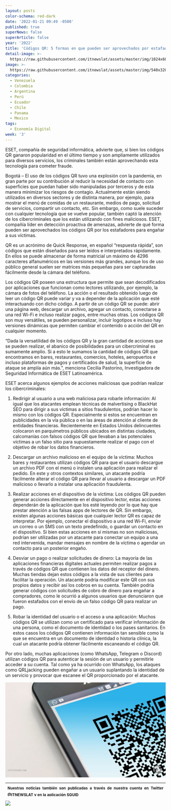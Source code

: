 ```yaml
---
layout: posts
color-schema: red-dark
date: '2022-01-21 09:49 -0500'
published: true
superNews: false
superArticle: false
year: '2022'
title: 'Códigos QR: 5 formas en que pueden ser aprovechados por estafadores'
detail-image: >-
  https://raw.githubusercontent.com/itnewslat/assets/master/img/1024x680/Codigo-QR-g.jpg
image: >-
  https://raw.githubusercontent.com/itnewslat/assets/master/img/540x320/Codigo-QR-p.jpg
categories:
  - Venezuela
  - Colombia
  - Argentina
  - Perú
  - Ecuador
  - Chile
  - Panama
  - Mexico
tags:
  - Economía Digital
week: '3'
---
```

ESET, compañía de seguridad informática, advierte que, si bien los códigos QR ganaron popularidad en el último tiempo y son ampliamente utilizados para diversos servicios, los criminales también están aprovechando esta tecnología para cometer fraude.

Bogotá – El uso de los códigos QR tuvo una explosión con la pandemia, en gran parte por su contribución al reducir la necesidad de contacto con superficies que puedan haber sido manipuladas por terceros y de esta manera minimizar los riesgos de contagio. Actualmente están siendo utilizados en diversos sectores y de distinta manera, por ejemplo, para mostrar el menú de comidas de un restaurante, medios de pago, solicitud de servicios, compartir un contacto, etc. Sin embargo, como suele suceder con cualquier tecnología que se vuelve popular, también captó la atención de los cibercriminales que los están utilizando con fines maliciosos. ESET, compañía líder en detección proactiva de amenazas, advierte de qué forma pueden ser aprovechados los códigos QR por los estafadores para engañar a sus víctimas.

QR es un acrónimo de Quick Response, en español “respuesta rápida”, son códigos que están diseñados para ser leídos e interpretados rápidamente. En ellos se puede almacenar de forma matricial un máximo de 4296 caracteres alfanuméricos en las versiones más grandes, aunque los de uso público general suelen ser matrices más pequeñas para ser capturadas fácilmente desde la cámara del teléfono.

Los códigos QR poseen una estructura que permite que sean decodificados por aplicaciones que funcionan como lectores utilizando, por ejemplo, la cámara de fotos del teléfono. La acción o el resultado obtenido luego de leer un código QR puede variar y va a depender de la aplicación que esté interactuando con dicho código. A partir de un código QR se puede: abrir una página web, descargar un archivo, agregar un contacto, conectarse a una red Wi-Fi e incluso realizar pagos, entre muchas otras. Los códigos QR son muy versátiles, se pueden personalizar, incluir logotipos e incluso hay versiones dinámicas que permiten cambiar el contenido o acción del QR en cualquier momento.

“Dada la versatilidad de los códigos QR y la gran cantidad de acciones que se pueden realizar, el abanico de posibilidades para un cibercriminal es sumamente amplio. Si a esto le sumamos la cantidad de códigos QR que encontramos en bares, restaurantes, comercios, hoteles, aeropuertos e incluso plataformas de pagos y certificados de salud, la superficie de ataque se amplía aún más.”, menciona Cecilia Pastorino, Investigadora de Seguridad Informática de ESET Latinoamérica.

ESET acerca algunos ejemplos de acciones maliciosas que podrían realizar los cibercriminales:

1. Redirigir al usuario a una web maliciosa para robarle información: Al igual que los atacantes emplean técnicas de malvertising o BlackHat SEO para dirigir a sus víctimas a sitios fraudulentos, podrían hacer lo mismo con los códigos QR. Especialmente si estos se encuentran en publicidades en la vía pública o en las áreas de atención al cliente de entidades financieras. Recientemente en Estados Unidos delincuentes colocaron en parquímetros públicos ubicados en distintas ciudades, calcomanías con falsos códigos QR que llevaban a las potenciales víctimas a un falso sitio para supuestamente realizar el pago con el objetivo de robar los datos financieros.

2. Descargar un archivo malicioso en el equipo de la víctima: Muchos bares y restaurantes utilizan códigos QR para que el usuario descargue un archivo PDF con el menú o instalen una aplicación para realizar el pedido. En este y otros contextos similares, un atacante podría fácilmente alterar el código QR para llevar al usuario a descargar un PDF malicioso o llevarlo a instalar una aplicación fraudulenta.

3. Realizar acciones en el dispositivo de la víctima: Los códigos QR pueden generar acciones directamente en el dispositivo lector, estas acciones dependerán de la aplicación que los esté leyendo por lo que hay que prestar atención a las falsas apps de lectores de QR. Sin embargo, existen algunas acciones básicas que cualquier lector QR es capaz de interpretar. Por ejemplo, conectar el dispositivo a una red Wi-Fi, enviar un correo o un SMS con un texto predefinido, o guardar un contacto en el dispositivo. Si bien estas acciones en sí mismas no son maliciosas, podrían ser utilizadas por un atacante para conectar un equipo a una red intervenida, mandar mensajes en nombre de la víctima o agendar un contacto para un posterior engaño.

4. Desviar un pago o realizar solicitudes de dinero: La mayoría de las aplicaciones financieras digitales actuales permiten realizar pagos a través de códigos QR que contienen los datos del receptor del dinero. Muchas tiendas dejan estos códigos a la vista de sus clientes para facilitar la operación. Un atacante podría modificar este QR con sus propios datos y recibir así los cobros en su cuenta. También podría generar códigos con solicitudes de cobro de dinero para engañar a compradores, como le ocurrió a algunos usuarios que denunciaron que fueron estafados con el envío de un falso código QR para realizar un pago.

5. Robar la identidad del usuario o el acceso a una aplicación: Muchos códigos QR se utilizan como un certificado para verificar información de una persona, como el documento de identidad o los pases sanitarios. En estos casos los códigos QR contienen información tan sensible como la que se encuentra en un documento de identidad o historia clínica, la cual un atacante podría obtener fácilmente escaneando el código QR.

Por otro lado, muchas aplicaciones (como WhatsApp, Telegram o Discord) utilizan códigos QR para autenticar la sesión de un usuario y permitirle acceder a su cuenta. Tal como ya ha ocurrido con WhatsApp, los ataques como QRLjacking pueden engañar a un usuario suplantando la identidad de un servicio y provocar que escanee el QR proporcionado por el atacante.

![](https://raw.githubusercontent.com/itnewslat/assets/master/img/540x320/Codigo-QR-p.jpg)

<table style="height: 42px;" width="569">
<tbody>
<tr>
<td style="text-align: justify;"><sub><strong>Nuestras noticias también son publicadas a través de nuestra cuenta en Twitter <a href="https://twitter.com/itnewslat?lang=es">@ITNEWSLAT</a> y en la aplicación <a href="https://squidapp.co/en/">SQUID</a></strong></sub></td>
</tr>
</tbody>
</table>

<img src="https://tracker.metricool.com/c3po.jpg?hash=56f88a41e39ab42c063cc51676587a04"/>
